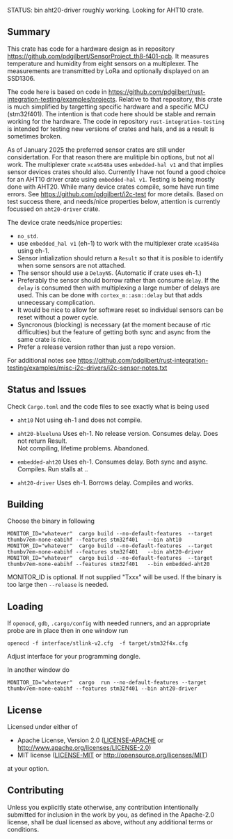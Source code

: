 STATUS:  bin aht20-driver roughly working. Looking for AHT10 crate.

## Summary

This crate has code for a hardware design as in repository
https://github.com/pdgilbert/SensorProject_th8-f401-pcb.
It measures temperature and humidity from eight sensors on a multiplexer. 
The measurements are transmitted by LoRa and optionally displayed on an SSD1306.

The code here is based on code in https://github.com/pdgilbert/rust-integration-testing/examples/projects.
Relative to that repository, this crate is much simplified by targetting specific hardware
and a specific MCU (stm32f401). 
The intention is that code here should be stable and remain working for the hardware.
The code in repository `rust-integration-testing` is intended for testing new versions of 
crates and hals, and as a result is sometimes broken.

As of January 2025 the preferred sensor crates are still under considertation. 
For that reason there are mulitiple bin options, but not all work. 
The multiplexer crate `xca9548a` uses `embedded-hal v1` and that implies sensor devices crates should also.
Currently I have not found a good choice for an AHT10 driver crate using  `embedded-hal v1`.
Testing is being mostly done with AHT20. While many device crates compile, some have run time errors. 
See https://github.com/pdgilbert/i2c-test for more details. Based on test success there,
and needs/nice properties below, attention is currently focussed on `aht20-driver` crate.

The device crate needs/nice properties:
 - `no_std`. 
 - use `embedded_hal v1` (eh-1) to work with the multiplexer crate `xca9548a` using eh-1. 
 - Sensor intialization should return a `Result` so that it is posible to identify when some 
    sensors are not attached.
 - The sensor should use a `DelayNS`. (Automatic if crate uses eh-1.)
 - Preferably the sensor should borrow rather than consume `delay`. If the `delay` is
   consumed then with multiplexing a large number of delays are used. This can
   be done with `cortex_m::asm::delay` but that adds unnecessary complication.
 - It would be nice to allow for software reset so individual sensors can be reset without a power cycle.
 - Syncronous (blocking) is necessary (at the moment because of rtic difficulties) but
     the feature of getting both sync and async from the same crate is nice.
 - Prefer a release version rather than just a repo version.

For additional notes see 
https://github.com/pdgilbert/rust-integration-testing/examples/misc-i2c-drivers/i2c-sensor-notes.txt

## Status and Issues

Check `Cargo.toml` and the code files to see exactly what is being used

 - `aht10`  Not using eh-1 and does not compile.

 - `aht20-blueluna` Uses eh-1. No release version. Consumes delay. Does not return Result.  
              Not compiling, lifetime problems. Abandoned.

 - `embedded-aht20` Uses eh-1. Consumes delay. Both sync and async.  Compiles. Run stalls at ..

 - `aht20-driver`   Uses eh-1. Borrows delay. Compiles and works. 



## Building

Choose the binary in following

```
MONITOR_ID="whatever"  cargo build --no-default-features  --target thumbv7em-none-eabihf --features stm32f401   --bin aht10
MONITOR_ID="whatever"  cargo build --no-default-features  --target thumbv7em-none-eabihf --features stm32f401   --bin aht20-driver
MONITOR_ID="whatever"  cargo build --no-default-features  --target thumbv7em-none-eabihf --features stm32f401   --bin embedded-aht20
```

MONITOR_ID is optional. If not supplied "Txxx" will be used. 
If the binary is too large then `--release` is needed.

## Loading

If `openocd`, `gdb`, `.cargo/config` with needed runners, and an appropriate probe are 
in place then in one window run

```
openocd -f interface/stlink-v2.cfg  -f target/stm32f4x.cfg 
```
Adjust interface for your programming dongle.

In another window do
```
MONITOR_ID="whatever"  cargo  run --no-default-features --target thumbv7em-none-eabihf --features stm32f401 --bin aht20-driver
```



## License

Licensed under either of

 * Apache License, Version 2.0 ([LICENSE-APACHE](LICENSE-APACHE) or
   http://www.apache.org/licenses/LICENSE-2.0)
 * MIT license ([LICENSE-MIT](LICENSE-MIT) or
   http://opensource.org/licenses/MIT)

at your option.

## Contributing

Unless you explicitly state otherwise, any contribution intentionally submitted
for inclusion in the work by you, as defined in the Apache-2.0 license, shall
be dual licensed as above, without any additional terms or conditions.

